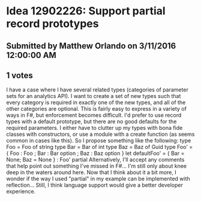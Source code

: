 # Idea 12902226: Support partial record prototypes #

## Submitted by Matthew Orlando on 3/11/2016 12:00:00 AM

## 1 votes

I have a case where I have several related types (categories of parameter sets for an analytics API). I want to create a set of new types such that every category is required in exactly one of the new types, and all of the other categories are optional.
This is fairly easy to express in a variety of ways in F#, but enforcement becomes difficult. I'd prefer to use record types with a default prototype, but there are no good defaults for the required parameters. I either have to clutter up my types with bona fide classes with constructors, or use a module with a create function (as seems common in cases like this).
So I propose something like the following:
type Foo = Foo of string
type Bar = Bar of int
type Baz = Baz of Guid
type Foo' = { Foo : Foo ; Bar : Bar option ; Baz : Baz option }
let defaultFoo' = { Bar = None; Baz = None } : Foo' partial
Alternatively, I'll accept any comments that help point out something I've missed in F#... I'm still only about knee deep in the waters around here.
Now that I think about it a bit more, I wonder if the way I used "partial" in my example can be implemented with reflection... Still, I think language support would give a better developer experience.




